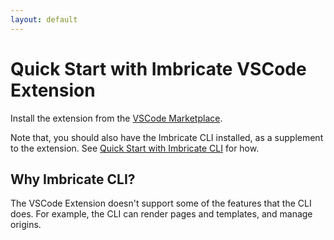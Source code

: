 ```yaml
---
layout: default
---
```


# Quick Start with Imbricate VSCode Extension

Install the extension from the [VSCode Marketplace](https://marketplace.visualstudio.com/items?itemName=imbricate.imbricate).

Note that, you should also have the Imbricate CLI installed, as a supplement to the extension. See [Quick Start with Imbricate CLI](/use/cli) for how.

## Why Imbricate CLI?

The VSCode Extension doesn't support some of the features that the CLI does. For example, the CLI can render pages and templates, and manage origins.
